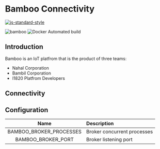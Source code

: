 # Bamboo Connectivity
[![js-standard-style](https://cdn.rawgit.com/feross/standard/master/badge.svg)](http://standardjs.com)

![bamboo](https://img.shields.io/badge/bambil-bamboo-orange.svg?style=flat-square)
![Docker Automated build](https://img.shields.io/docker/automated/ibamboo/connectivity.svg?style=flat-square)

## Introduction
Bamboo is an IoT platfrom that is the product of three teams:

* Nahal Corporation
* Bambil Corporation
* I1820 Platfrom Developers

## Connectivity

## Configuration

| Name                    | Description           |
|:-----------------------:|:--------------------- |
| BAMBOO_BROKER_PROCESSES | Broker concurrent processes |
| BAMBOO_BROKER_PORT | Broker listening port |

